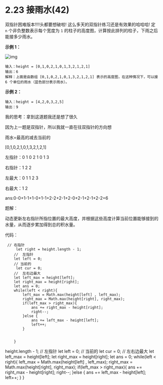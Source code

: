 ﻿# 2.23 接雨水(42)
双指针困难版本!!!!头都要想破啦!
这么多天的双指针练习还是有效果的哈哈哈!
定 `n` 个非负整数表示每个宽度为 `1` 的柱子的高度图，计算按此排列的柱子，下雨之后能接多少雨水。

 

**示例 1：**

![img](https://i-blog.csdnimg.cn/img_convert/b63d3521ce19a447a4f303dd61136bae.png)

```
输入：height = [0,1,0,2,1,0,1,3,2,1,2,1]
输出：6
解释：上面是由数组 [0,1,0,2,1,0,1,3,2,1,2,1] 表示的高度图，在这种情况下，可以接 6 个单位的雨水（蓝色部分表示雨水）。 
```

**示例 2：**

```
输入：height = [4,2,0,3,2,5]
输出：9
```

我的思考：拿到这道题我还是想了很久

因为上一题是双指针，所以我就一直在往双指针的方向想

雨水=最高的减去当前的

 [0,1,0,2,1,0,1,3,2,1,2,1]

左指针：0 1 0 2 1 0 1 3

右指针：1  2 2

左最大：0 1 1 2 3

右最大：1 2

ans:0-0+1-1+1-0+1-1+2-2+2-1+2-0+2-1+2-1+2-2=6

题解：

动态更新左右指针所指位置的最大高度，并根据这些高度计算当前位置能够接到的水量，从而逐步累加得到总的积水量。

代码：

```
 // 右指针
     let right = height.length - 1;
    //  左指针
    let left = 0;
    // 当前的
     let cur = 0;
    //  左右边最大
    let left_max = height[left];
    let right_max = height[right];
    let ans = 0;
    while(left < right){
        left_max = Math.max(height[left] , left_max);
        right_max = Math.max(height[right], right_max);
        if(left_max > right_max){
            ans += right_max - height[right];
            right--;
        }else {
            ans += left_max - height[left];
            left++;
        }


    }
```

 height.length - 1;
    //  左指针
    let left = 0;
    // 当前的
     let cur = 0;
    //  左右边最大
    let left_max = height[left];
    let right_max = height[right];
    let ans = 0;
    while(left < right){
        left_max = Math.max(height[left] , left_max);
        right_max = Math.max(height[right], right_max);
        if(left_max > right_max){
            ans += right_max - height[right];
            right--;
        }else {
            ans += left_max - height[left];
            left++;
        }
    }
```

